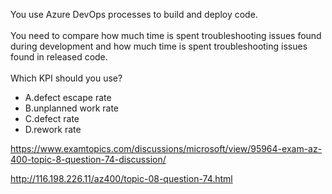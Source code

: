 You use Azure DevOps processes to build and deploy code.<br/><br/>You need to compare how much time is spent troubleshooting issues found during development and how much time is spent troubleshooting issues found in released code.<br/><br/>Which KPI should you use?<ul><li class="multi-choice-item correct-hidden"><span class="multi-choice-letter" data-choice-letter="A">A.</span>defect escape rate</li><li class="multi-choice-item"><span class="multi-choice-letter" data-choice-letter="B">B.</span>unplanned work rate</li><li class="multi-choice-item"><span class="multi-choice-letter" data-choice-letter="C">C.</span>defect rate</li><li class="multi-choice-item"><span class="multi-choice-letter" data-choice-letter="D">D.</span>rework rate</li></ul><p><a href="https://www.examtopics.com/discussions/microsoft/view/95964-exam-az-400-topic-8-question-74-discussion/">https://www.examtopics.com/discussions/microsoft/view/95964-exam-az-400-topic-8-question-74-discussion/</a></p><p><a href="http://116.198.226.11/az400/topic-08-question-74.html">http://116.198.226.11/az400/topic-08-question-74.html</a></p><script src="https://giscus.app/client.js"                    data-repo="azsamples/az204"                    data-repo-id="R_kgDOMRXzDQ"                    data-category="General"                    data-category-id="DIC_kwDOMRXzDc4Cgi27"                    data-mapping="pathname"                    data-strict="0"                    data-reactions-enabled="0"                    data-emit-metadata="0"                    data-input-position="bottom"                    data-theme="preferred_color_scheme"                    data-lang="en"                    crossorigin="anonymous"                    async>                    </script>